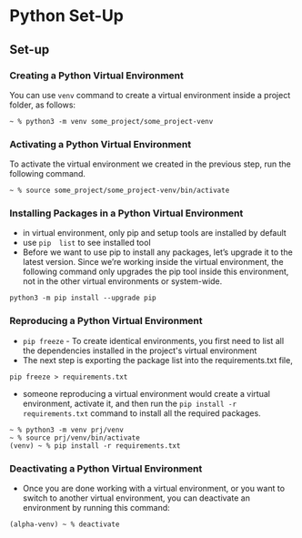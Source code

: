 # Python Set-Up

## Set-up
### Creating a Python Virtual Environment
You can use `venv` command to create a virtual environment inside a project folder, as follows:
```
~ % python3 -m venv some_project/some_project-venv
```

### Activating a Python Virtual Environment
To activate the virtual environment we created in the previous step, run the following command.
```
~ % source some_project/some_project-venv/bin/activate
```

### Installing Packages in a Python Virtual Environment
* in virtual environment, only pip and setup tools are installed by default
* use `pip  list` to see installed tool
* Before we want to use pip to install any packages, let’s upgrade it to the latest version. Since we’re working inside the virtual environment, the following command only upgrades the pip tool inside this environment, not in the other virtual environments or system-wide.
```
python3 -m pip install --upgrade pip
```

### Reproducing a Python Virtual Environment
* `pip freeze` - To create identical environments, you first need to list all the dependencies installed in the project's virtual environment 
* The next step is exporting the package list into the requirements.txt file,
```
pip freeze > requirements.txt
```
* someone reproducing a virtual environment would create a virtual environment, activate it, and then run the `pip install -r requirements.txt` command to install all the required packages.
```
~ % python3 -m venv prj/venv
~ % source prj/venv/bin/activate
(venv) ~ % pip install -r requirements.txt
```

### Deactivating a Python Virtual Environment
*  Once you are done working with a virtual environment, or you want to switch to another virtual environment, you can deactivate an environment by running this command:
```
(alpha-venv) ~ % deactivate
```